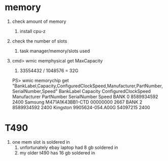 # memory

1. check amount of memory
   1. install cpu-z
1. check the number of slots
   1. task manager/memory/slots used 
1. cmd> wmic memphysical get MaxCapacity
   1. 33554432 / 1048576 = 32G
   
   PS> wmic memorychip get "BankLabel,Capacity,ConfiguredClockSpeed,Manufacturer,PartNumber,SerialNumber,Speed"
   BankLabel  Capacity    ConfiguredClockSpeed  Manufacturer  PartNumber        SerialNumber  Speed
   BANK 0     8589934592  2400                  Samsung       M471A1K43BB1-CTD  00000000      2667
   BANK 2     8589934592  2400                  Kingston      9905624-054.A00G  54097215      2400

# T490
  1. one mem slot is soldered in
     1. unfortunately ebay laptop had 8 gb soldered in
     1. my older t490 has 16 gb soldered in